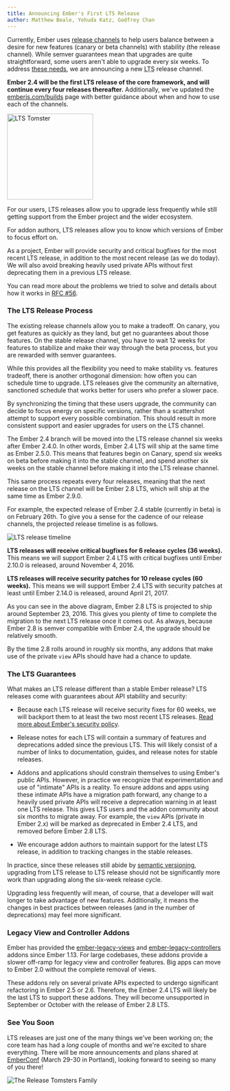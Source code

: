 ```yaml
---
title: Announcing Ember's First LTS Release
author: Matthew Beale, Yehuda Katz, Godfrey Chan
---
```


Currently, Ember uses [release channels](http://emberjs.com/blog/2013/09/06/new-ember-release-process.html)
to help users balance between a desire for new features (canary or beta
channels) with stability (the release channel). While semver guarantees mean
that upgrades are quite straightforward, some users aren't able to upgrade
every six weeks. To address [these needs](https://github.com/emberjs/rfcs/blob/master/text/0056-improved-release-cycle.md#problems-with-the-1x-model),
we are announcing a new <abbr title="Long-Term Support">LTS</abbr> release
channel.

**Ember 2.4 will be the first LTS release of the core framework, and will
continue every four releases thereafter.** Additionally, we've updated the
[emberjs.com/builds](http://emberjs.com/builds/) page with better guidance
about when and how to use each of the channels.

<img src="/images/blog/2016-02/lts-tomster.png" class="no-background float-right" alt="LTS Tomster" width="200">

For our users, LTS releases allow you to upgrade less frequently while still
getting support from the Ember project and the wider ecosystem.

For addon authors, LTS releases allow you to know which versions of Ember to
focus effort on.

As a project, Ember will provide security and critical bugfixes for the most
recent LTS release, in addition to the most recent release (as we do today).
We will also avoid breaking heavily used private APIs without first
deprecating them in a previous LTS release.

You can read more about the problems we tried to solve and details about how
it works in [RFC #56](https://github.com/emberjs/rfcs/blob/master/text/0056-improved-release-cycle.md#proposal-lts-releases).

### The LTS Release Process

The existing release channels allow you to make a tradeoff. On canary, you get
features as quickly as they land, but get no guarantees about those features.
On the stable release channel, you have to wait 12 weeks for features to
stabilize and make their way through the beta process, but you are rewarded
with semver guarantees.

While this provides all the flexibility you need to make stability vs. features
tradeoff, there is another orthogonal dimension: how often you can schedule
time to upgrade. LTS releases give the community an alternative, sanctioned
schedule that works better for users who prefer a slower pace.

By synchronizing the timing that these users upgrade, the community can decide
to focus energy on specific versions, rather than a scattershot attempt to
support every possible combination. This should result in more consistent
support and easier upgrades for users on the LTS channel.

The Ember 2.4 branch will be moved into the LTS release channel six weeks after
Ember 2.4.0. In other words, Ember 2.4 LTS will ship at the same time as Ember
2.5.0. This means that features begin on Canary, spend six weeks on beta before
making it into the stable channel, and spend another six weeks on the stable
channel before making it into the LTS release channel.

This same process repeats every four releases, meaning that the next release on
the LTS channel will be Ember 2.8 LTS, which will ship at the same time as
Ember 2.9.0.

For example, the expected release of Ember 2.4 stable (currently in beta) is on
February 26th. To give you a sense for the cadence of our release channels, the
projected release timeline is as follows.

![LTS release timeline](/images/blog/2016-02/Releases@3x.svg)

**LTS releases will receive critical bugfixes for 6 release cycles (36 weeks).**
This means we will support Ember 2.4 LTS with critical bugfixes until Ember
2.10.0 is released, around November 4, 2016.

**LTS releases will receive security patches for 10 release cycles (60 weeks).**
This means we will support Ember 2.4 LTS with security patches at least until
Ember 2.14.0 is released, around April 21, 2017.

As you can see in the above diagram, Ember 2.8 LTS is projected to ship around
September 23, 2016. This gives you plenty of time to complete the migration to
the next LTS release once it comes out. As always, because Ember 2.8 is semver
compatible with Ember 2.4, the upgrade should be relatively smooth.

By the time 2.8 rolls around in roughly six months, any addons that make use
of the private `view` APIs should have had a chance to update.

### The LTS Guarantees

What makes an LTS release different than a stable Ember release? LTS releases
come with guarantees about API stability and security:

- Because each LTS release will receive security fixes for 60 weeks, we will
  backport them to at least the two most recent LTS releases. [Read more about
  Ember's security policy](http://emberjs.com/security/).

- Release notes for each LTS will contain a summary of features and
  deprecations added since the previous LTS. This will likely consist of a
  number of links to documentation, guides, and release notes for stable
  releases.

- Addons and applications should constrain themselves to using Ember's public
  APIs. However, in practice we recognize that experimentation and use of
  "intimate" APIs is a reality. To ensure addons and apps using these intimate
  APIs have a migration path forward, any change to a heavily used private APIs
  will receive a deprecation warning in at least one LTS release. This gives
  LTS users and the addon community about six months to migrate away. For
  example, the `view` APIs (private in Ember 2.x) will be marked as deprecated
  in Ember 2.4 LTS, and removed before Ember 2.8 LTS.

- We encourage addon authors to maintain support for the latest LTS release, in
  addition to tracking changes in the stable releases.

In practice, since these releases still abide by [semantic versioning](http://semver.org/),
upgrading from LTS release to LTS release should not be significantly more work
than upgrading along the six-week release cycle.

Upgrading less frequently will mean, of course, that a developer will wait
longer to take advantage of new features. Additionally, it means the changes in
best practices between releases (and in the number of deprecations) may feel
more significant.

### Legacy View and Controller Addons

Ember has provided the [ember-legacy-views](https://github.com/emberjs/ember-legacy-views)
and [ember-legacy-controllers](https://github.com/emberjs/ember-legacy-controllers)
addons since Ember 1.13. For large codebases, these addons provide a slower
off-ramp for legacy view and controller features. Big apps can move to Ember
2.0 without the complete removal of views.

These addons rely on several private APIs expected to undergo significant
refactoring in Ember 2.5 or 2.6. Therefore, the Ember 2.4 LTS will likely be
the last LTS to support these addons. They will become unsupported in September
or October with the release of Ember 2.8 LTS.

### See You Soon

LTS releases are just one of the many things we've been working on; the core
team has had a _long_ couple of months and we're excited to share everything.
There will be more announcements and plans shared at [EmberConf](http://emberconf.com/)
(March 29-30 in Portland), looking forward to seeing so many of you there!

<img src="/images/blog/2016-02/release-tomsters.png" class="no-background" alt="The Release Tomsters Family">
